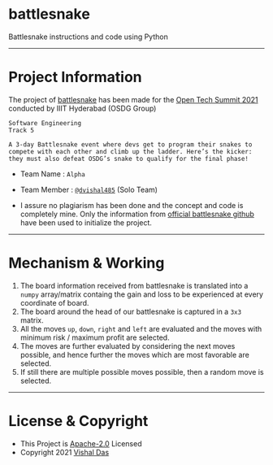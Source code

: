 # battlesnake
Battlesnake instructions and code using Python

---

# Project Information

The project of [battlesnake](https://play.battlesnake.com/) has been made for the [Open Tech Summit 2021](https://www.opentechsummit.info/) conducted by IIIT Hyderabad (OSDG Group)

```
Software Engineering
Track 5

A 3-day Battlesnake event where devs get to program their snakes to compete with each other and climb up the ladder. Here’s the kicker: they must also defeat OSDG’s snake to qualify for the final phase!
```

- Team Name : `Alpha`

- Team Member : [`@dvishal485`](https://github.com/dvishal485) (Solo Team)

- I assure no plagiarism has been done and the concept and code is completely mine. Only the information from [official battlesnake github](https://github.com/BattlesnakeOfficial/starter-snake-python) have been used to initialize the project.

---

# Mechanism & Working
1. The board information received from battlesnake is translated into a `numpy` array/matrix containg the gain and loss to be experienced at every coordinate of board.
1. The board around the head of our battlesnake is captured in a `3x3` matrix.
1. All the moves `up`, `down`, `right` and `left` are evaluated and the moves with minimum risk / maximum profit are selected.
1. The moves are further evaluated by considering the next moves possible, and hence further the moves which are most favorable are selected.
1. If still there are multiple possible moves possible, then a random move is selected.

---

# License & Copyright

  - This Project is [Apache-2.0](./LICENSE) Licensed
  - Copyright 2021 [Vishal Das](https://github.com/dvishal485)
